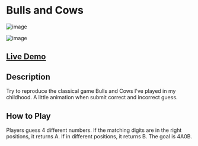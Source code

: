 # Bulls and Cows

![image](https://github.com/Kate-Chu/Bulls-and-Cows-number-game/blob/main/Bulls%20and%20Cows.png)


![image](https://github.com/Kate-Chu/4A0B-Number-Game/blob/main/demo.gif)
<h2><a href="https://kate-chu.github.io/4A0B-Number-Game/">Live Demo</a></h2>

<h2>Description</h2>
<p>Try to reproduce the classical game Bulls and Cows I've played in my childhood. A little animation when submit correct and incorrect guess.</p>

<h2>How to Play</h2>
<p>Players guess 4 different numbers. If the matching digits are in the right positions, it returns A. If in different positions, it returns B. The goal is 4A0B.
